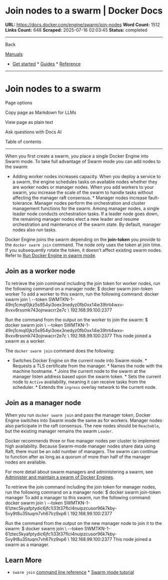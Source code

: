 # Join nodes to a swarm | Docker Docs

**URL:** https://docs.docker.com/engine/swarm/join-nodes
**Word Count:** 1512
**Links Count:** 648
**Scraped:** 2025-07-16 02:03:45
**Status:** completed

---

Back

[Manuals](https://docs.docker.com/manuals/)

  * [Get started](https://docs.docker.com/get-started/)   * [Guides](https://docs.docker.com/guides/)   * [Reference](https://docs.docker.com/reference/)

* * *

# Join nodes to a swarm

Page options

Copy page as Markdown for LLMs

View page as plain text

Ask questions with Docs AI

Table of contents

* * *

When you first create a swarm, you place a single Docker Engine into Swarm mode. To take full advantage of Swarm mode you can add nodes to the swarm:

  * Adding worker nodes increases capacity. When you deploy a service to a swarm, the engine schedules tasks on available nodes whether they are worker nodes or manager nodes. When you add workers to your swarm, you increase the scale of the swarm to handle tasks without affecting the manager raft consensus.   * Manager nodes increase fault-tolerance. Manager nodes perform the orchestration and cluster management functions for the swarm. Among manager nodes, a single leader node conducts orchestration tasks. If a leader node goes down, the remaining manager nodes elect a new leader and resume orchestration and maintenance of the swarm state. By default, manager nodes also run tasks.

Docker Engine joins the swarm depending on the **join-token** you provide to the `docker swarm join` command. The node only uses the token at join time. If you subsequently rotate the token, it doesn't affect existing swarm nodes. Refer to [Run Docker Engine in swarm mode](https://docs.docker.com/engine/swarm/swarm-mode/#view-the-join-command-or-update-a-swarm-join-token).

## Join as a worker node

To retrieve the join command including the join token for worker nodes, run the following command on a manager node:               $ docker swarm join-token worker          To add a worker to this swarm, run the following command:              docker swarm join \         --token SWMTKN-1-49nj1cmql0jkz5s954yi3oex3nedyz0fb0xx14ie39trti4wxv-8vxv8rssmk743ojnwacrr2e7c \         192.168.99.100:2377     

Run the command from the output on the worker to join the swarm:               $ docker swarm join \       --token SWMTKN-1-49nj1cmql0jkz5s954yi3oex3nedyz0fb0xx14ie39trti4wxv-8vxv8rssmk743ojnwacrr2e7c \       192.168.99.100:2377          This node joined a swarm as a worker.     

The `docker swarm join` command does the following:

  * Switches Docker Engine on the current node into Swarm mode.   * Requests a TLS certificate from the manager.   * Names the node with the machine hostname.   * Joins the current node to the swarm at the manager listen address based upon the swarm token.   * Sets the current node to `Active` availability, meaning it can receive tasks from the scheduler.   * Extends the `ingress` overlay network to the current node.

## Join as a manager node

When you run `docker swarm join` and pass the manager token, Docker Engine switches into Swarm mode the same as for workers. Manager nodes also participate in the raft consensus. The new nodes should be `Reachable`, but the existing manager remains the swarm `Leader`.

Docker recommends three or five manager nodes per cluster to implement high availability. Because Swarm-mode manager nodes share data using Raft, there must be an odd number of managers. The swarm can continue to function after as long as a quorum of more than half of the manager nodes are available.

For more detail about swarm managers and administering a swarm, see [Administer and maintain a swarm of Docker Engines](https://docs.docker.com/engine/swarm/admin_guide/).

To retrieve the join command including the join token for manager nodes, run the following command on a manager node:               $ docker swarm join-token manager          To add a manager to this swarm, run the following command:              docker swarm join \         --token SWMTKN-1-61ztec5kyafptydic6jfc1i33t37flcl4nuipzcusor96k7kby-5vy9t8u35tuqm7vh67lrz9xp6 \         192.168.99.100:2377     

Run the command from the output on the new manager node to join it to the swarm:               $ docker swarm join \       --token SWMTKN-1-61ztec5kyafptydic6jfc1i33t37flcl4nuipzcusor96k7kby-5vy9t8u35tuqm7vh67lrz9xp6 \       192.168.99.100:2377          This node joined a swarm as a manager.     

## Learn More

  * `swarm join` [command line reference](https://docs.docker.com/reference/cli/docker/swarm/join/)   * [Swarm mode tutorial](https://docs.docker.com/engine/swarm/swarm-tutorial/)
